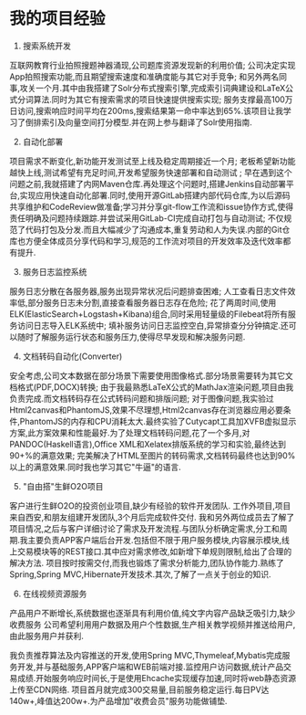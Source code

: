 # 我的项目经验

1. 搜索系统开发  

互联网教育行业拍照搜题神器涌现,公司题库资源发现新的利用价值;
公司决定实现App拍照搜索功能,而且期望搜索速度和准确度能与其它对手竞争;
和另外两名同事,攻关一个月.其中由我搭建了Solr分布式搜索引擎,完成索引词典建设和LaTeX公式分词算法.同时为其它有搜索需求的项目快速提供搜索实现;
服务支撑最高100万日访问,搜索响应时间平均在200ms,搜索结果第一命中率达到65%.该项目让我学习了倒排索引及向量空间打分模型.并在网上参与翻译了Solr使用指南.

2. 自动化部署  

项目需求不断变化,新功能开发测试至上线及稳定周期接近一个月;
老板希望新功能越快上线,测试希望有充足时间,开发希望服务快速部署和自动测试 ;
早在遇到这个问题之前,我就搭建了内网Maven仓库.再处理这个问题时,搭建Jenkins自动部署平台,实现应用快速自动化部署.同时,使用开源GitLab搭建内部代码仓库,为以后源码共享维护和CodeReview做准备;学习并分享git-flow工作流和issue协作方式,使得责任明确及问题持续跟踪.并尝试采用GitLab-CI完成自动打包与自动测试;
不仅规范了代码打包及分发.而且大幅减少了沟通成本,重复劳动和人为失误.内部的Git仓库也方便全体成员分享代码和学习,规范的工作流对项目的开发效率及迭代效率都有提升.

3. 服务日志监控系统  

服务日志分散在各服务器,服务出现异常状况后问题排查困难;
人工查看日志文件效率低,部分服务日志未分割,直接查看服务器日志存在危险;
花了两周时间,使用ELK(ElasticSearch+Logstash+Kibana)组合,同时采用轻量级的Filebeat将所有服务访问日志导入ELK系统中;
填补服务访问日志监控空白,异常排查分分钟搞定.还可以随时了解服务运行状态和服务压力,使得尽早发现和解决服务问题.

4. 文档转码自动化(Converter)  

安全考虑,公司文本数据在部分场景下需要使用图像格式.部分场景需要转为其它文档格式(PDF,DOCX)转换;
由于我最熟悉LaTeX公式的MathJax渲染问题,项目由我负责完成.而文档转码存在公式转码问题和排版问题;
对于图像问题,我实验过Html2canvas和PhantomJS,效果不尽理想,Html2canvas存在浏览器应用必要条件,PhantomJS的内存和CPU消耗太大.最终实验了Cutycapt工具加XVFB虚拟显示方案,此方案效果和性能最好.为了处理文档转码问题,花了一个多月,对PANDOC(Haskell语言),Office XML和Xelatex排版系统的学习和实验,最终达到90+%的满意效果;
完美解决了HTML至图片的转码需求,文档转码最终也达到90%以上的满意效果.同时我也学习其它"牛逼"的语言.


5. "自由搭"生鲜O2O项目

客户进行生鲜O2O的投资创业项目,缺少有经验的软件开发团队.
工作外项目,项目来自西安,和朋友组建开发团队,3个月后完成软件交付.
我和另外两位成员去了解了项目情况,之后与客户详细讨论了需求及开发流程.与团队分析确定需求,分工和周期.我主要负责APP客户端后台开发.包括但不限于用户服务模块,内容展示模块,线上交易模块等的REST接口.其中应对需求修改,如新增下单规则限制,给出了合理的解决方法.
项目按时按需交付,而我也锻炼了需求分析能力,团队协作能力.熟练了Spring,Spring MVC,Hibernate开发技术.其次,了解了一点关于创业的知识.

6. 在线视频资源服务

产品用户不断增长,系统数据也逐渐具有利用价值,纯文字内容产品缺乏吸引力,缺少收费服务
公司希望利用用户数据及用户个性数据,生产相关教学视频并推送给用户,由此服务用户并获利.

我负责推荐算法及内容推送的开发,使用Spring MVC,Thymeleaf,Mybatis完成服务开发,并与基础服务,APP客户端和WEB前端对接.监控用户访问数据,统计产品交易成绩.开始服务响应时间长,于是使用Ehcache实现缓存加速,同时将web静态资源上传至CDN网络.
项目首月就完成300交易量,目前服务稳定运行.每日PV达140w+,峰值达200w+.为产品增加"收费会员"服务功能做铺垫.

